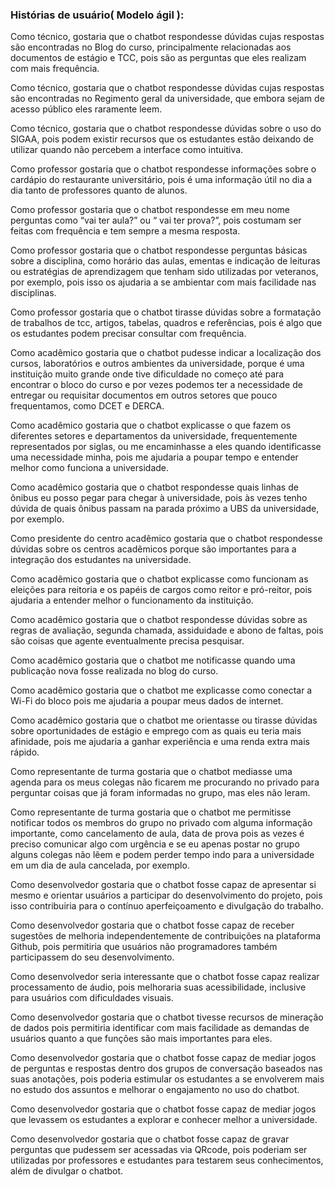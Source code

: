 ### Histórias de usuário( Modelo ágil ):

Como técnico, gostaria que o chatbot respondesse dúvidas cujas respostas são encontradas no Blog do curso, principalmente relacionadas aos documentos de estágio e TCC, pois são as perguntas que eles realizam com mais frequência.

Como técnico, gostaria que o chatbot respondesse dúvidas cujas respostas são encontradas no Regimento geral da universidade, que embora sejam de acesso público eles raramente leem.

Como técnico, gostaria que o chatbot respondesse dúvidas sobre o uso do SIGAA, pois podem existir recursos que os estudantes estão deixando de utilizar quando não percebem a interface como intuitiva.

Como professor gostaria que o chatbot respondesse informações sobre o cardápio do restaurante universitário, pois é uma informação útil no dia a dia tanto de professores quanto de alunos.

Como professor gostaria que o chatbot respondesse em meu nome perguntas como “vai ter aula?” ou “ vai ter prova?”, pois costumam ser feitas com frequência e tem sempre a mesma resposta.

Como professor gostaria que o chatbot respondesse perguntas básicas sobre a disciplina, como horário das aulas, ementas e indicação de leituras ou estratégias de aprendizagem que tenham sido utilizadas por veteranos, por exemplo, pois isso os ajudaria a se ambientar com mais facilidade nas disciplinas.

Como professor gostaria que o chatbot tirasse dúvidas sobre a formatação de trabalhos de tcc, artigos, tabelas, quadros e referências, pois é algo que os estudantes podem precisar consultar com frequência.

Como acadêmico gostaria que o chatbot pudesse indicar a localização dos cursos, laboratórios e outros ambientes da universidade, porque é uma instituição muito grande onde tive dificuldade no começo até para encontrar o bloco do curso e por vezes podemos ter a necessidade de entregar ou requisitar documentos em outros setores que pouco frequentamos, como DCET e DERCA.

Como acadêmico gostaria que o chatbot explicasse o que fazem os diferentes setores e departamentos da universidade, frequentemente representados por siglas, ou me encaminhasse a eles quando identificasse uma necessidade minha, pois me ajudaria a poupar tempo e entender melhor como funciona a universidade.

Como acadêmico gostaria que o chatbot respondesse quais linhas de ônibus eu posso pegar para chegar à universidade, pois às vezes tenho dúvida de quais ônibus passam na parada próximo a UBS da universidade, por exemplo.

Como presidente do centro acadêmico gostaria que o chatbot respondesse dúvidas sobre os centros acadêmicos porque são importantes para a integração dos estudantes na universidade.

Como acadêmico gostaria que o chatbot explicasse como funcionam as eleições para reitoria e os papéis de cargos como reitor e pró-reitor, pois ajudaria a entender melhor o funcionamento da instituição.

Como acadêmico gostaria que o chatbot respondesse dúvidas sobre as regras de avaliação, segunda chamada, assiduidade e abono de faltas, pois são coisas que agente eventualmente precisa pesquisar.

Como acadêmico gostaria que o chatbot me notificasse quando uma publicação nova fosse realizada no blog do curso.

Como acadêmico gostaria que o chatbot me explicasse como conectar a Wi-Fi do bloco pois me ajudaria a poupar meus dados de internet.

Como acadêmico gostaria que o chatbot me orientasse ou tirasse dúvidas sobre oportunidades de estágio e emprego com as quais eu teria mais afinidade, pois me ajudaria a ganhar experiência e uma renda extra mais rápido.

Como representante de turma gostaria que o chatbot mediasse uma agenda para os meus colegas não ficarem me procurando no privado para perguntar coisas que já foram informadas no grupo, mas eles não leram.

Como representante de turma gostaria que o chatbot me permitisse notificar todos os membros do grupo no privado com alguma informação importante, como cancelamento de aula, data de prova pois as vezes é preciso comunicar algo com urgência e se eu apenas postar no grupo alguns colegas não lêem e podem perder tempo indo para a universidade em um dia de aula cancelada, por exemplo.

Como desenvolvedor gostaria que o chatbot fosse capaz de apresentar si mesmo e orientar usuários a participar do desenvolvimento do projeto, pois isso contribuiria para o contínuo aperfeiçoamento e divulgação do trabalho.

Como desenvolvedor gostaria que o chatbot fosse capaz de receber sugestões de melhoria independentemente de contribuições na plataforma Github, pois permitiria que usuários não programadores também participassem do seu desenvolvimento.

Como desenvolvedor seria interessante que o chatbot fosse capaz realizar processamento de áudio, pois melhoraria suas acessibilidade, inclusive para usuários com dificuldades visuais.

Como desenvolvedor gostaria que o chatbot tivesse recursos de mineração de dados pois permitiria identificar com mais facilidade as demandas de usuários quanto a que funções são mais importantes para eles.

Como desenvolvedor gostaria que o chatbot fosse capaz de mediar jogos de perguntas e respostas dentro dos grupos de conversação baseados nas suas anotações, pois poderia estimular os estudantes a se envolverem mais no estudo dos assuntos e melhorar o engajamento no uso do chatbot.

Como desenvolvedor gostaria que o chatbot fosse capaz de mediar jogos que levassem os estudantes a explorar e conhecer melhor a universidade.

Como desenvolvedor gostaria que o chatbot fosse capaz de gravar perguntas que pudessem ser acessadas via QRcode, pois poderiam ser utilizadas por professores e estudantes para testarem seus conhecimentos, além de divulgar o chatbot.

